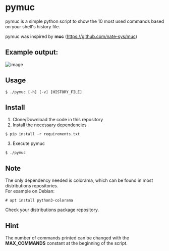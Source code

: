 # pymuc
pymuc is a simple python script to show the 10 most used commands based on your shell's history file.   

pymuc was inspired by **muc** (https://github.com/nate-sys/muc)

## Example output:
![image](https://user-images.githubusercontent.com/37046652/211318613-89c7a30c-9b37-48cc-89ce-066d2a2342b3.png)

## Usage
```
$ ./pymuc [-h] [-v] [HISTORY_FILE]
```

## Install
1. Clone/Download the code in this repository
2. Install the necessary dependencies
```
$ pip install -r requirements.txt
```
3. Execute pymuc
```
$ ./pymuc
```

## Note
The only dependency needed is colorama, which can be found in most distributions repositories.   
For example on Debian:
```
# apt install python3-colorama
```
Check your distributions package repository.

## Hint
The number of commands printed can be changed with the **MAX_COMMANDS** constant at the beginning of the script.

## 
